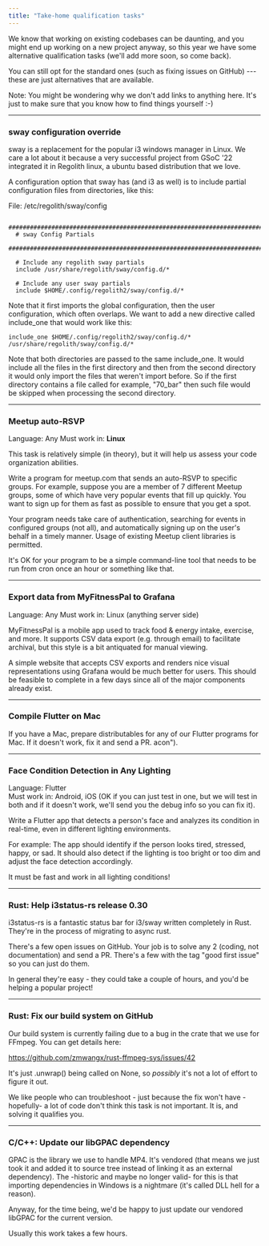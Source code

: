 ```yaml
---
title: "Take-home qualification tasks"
---
```


We know that working on existing codebases can be daunting, and you
might end up working on a new project anyway, so this year we have some
alternative qualification tasks (we'll add more soon, so come back).

You can still opt for the standard ones (such as fixing issues on
GitHub) --- these are just alternatives that are available.

Note: You might be wondering why we don't add links to anything here. It's just to make sure that you know how to find things yourself :-)

---

### sway configuration override

sway is a replacement for the popular i3 windows manager in Linux. We care a lot about it because a very successful project from GSoC '22 integrated it in Regolith linux, a ubuntu based distribution that we love.

A configuration option that sway has (and i3 as well) is to include partial configuration files from directories, like this:

File: /etc/regolith/sway/config
```
 ###############################################################################
  # sway Config Partials
  ###############################################################################

  # Include any regolith sway partials
  include /usr/share/regolith/sway/config.d/*

  # Include any user sway partials
  include $HOME/.config/regolith2/sway/config.d/*
```

Note that it first imports the global configuration, then the user configuration, which often overlaps.
We want to add a new directive called include_one that would work like this:
```
include_one $HOME/.config/regolith2/sway/config.d/* /usr/share/regolith/sway/config.d/*
```

Note that both directories are passed to the same include_one. It would include all the files in the first directory and then from the second directory it would only import the files that weren't import before. So if the first directory contains a file called for example, "70_bar" then such file would be skipped when processing the second directory.

---

### Meetup auto-RSVP

Language: Any Must work in: **Linux**

This task is relatively simple (in theory), but it will help us assess
your code organization abilities.

Write a program for meetup.com that sends an auto-RSVP to specific
groups. For example, suppose you are a member of 7 different Meetup
groups, some of which have very popular events that fill up quickly. You
want to sign up for them as fast as possible to ensure that you get a
spot.

Your program needs take care of authentication, searching for events in
configured groups (not all), and automatically signing up on the user's
behalf in a timely manner. Usage of existing Meetup client libraries is
permitted.

It's OK for your program to be a simple command-line tool that needs to
be run from cron once an hour or something like that.

---
### Export data from MyFitnessPal to Grafana

Language: Any Must work in: Linux (anything server side)

MyFitnessPal is a mobile app used to track food & energy intake,
exercise, and more. It supports CSV data export (e.g. through email) to
facilitate archival, but this style is a bit antiquated for manual
viewing.

A simple website that accepts CSV exports and renders nice visual
representations using Grafana would be much better for users. This
should be feasible to complete in a few days since all of the major
components already exist.

---
### Compile Flutter on Mac

If you have a Mac, prepare distributables for any of our Flutter programs for Mac. 
If it doesn't work, fix it and send a PR.
acon").

---
### Face Condition Detection in Any Lighting  

Language: Flutter  
Must work in: Android, iOS (OK if you can just test in one, but we will test in both and if it doesn't work, we'll send you the debug info so you can fix it).  

Write a Flutter app that detects a person's face and analyzes its condition in real-time, even in different lighting environments.  

For example: The app should identify if the person looks tired, stressed, happy, or sad. It should also detect if the lighting is too bright or too dim and adjust the face detection accordingly.  

It must be fast and work in all lighting conditions!

---
### Rust: Help i3status-rs release 0.30

i3status-rs is a fantastic status bar for i3/sway written completely in Rust. They're in the process of migrating to async rust. 

There's a few open issues on GitHub. Your job is to solve any 2 (coding, not documentation) and send a PR. There's a few with the tag "good first issue" so you can just do them. 

In general they're easy - they could take a couple of hours, and you'd be helping a popular project!

---

### Rust: Fix our build system on GitHub

Our build system is currently failing due to a bug in the crate that we use for FFmpeg. You can get details here:

https://github.com/zmwangx/rust-ffmpeg-sys/issues/42

It's just .unwrap() being called on None, so _possibly_ it's not a lot of effort to figure it out.

We like people who can troubleshoot - just because the fix won't have -hopefully- a lot of code don't think this task is not important. It is, and solving it qualifies you.

----
### C/C++: Update our libGPAC dependency

GPAC is the library we use to handle MP4. It's vendored (that means we just took it and added it to source tree instead of linking it as an external dependency). The -historic and maybe no longer valid- for this is that importing dependencies in Windows is a nightmare (it's called DLL hell for a reason). 

Anyway, for the time being, we'd be happy to just update our vendored libGPAC for the current version. 

Usually this work takes a few hours.









